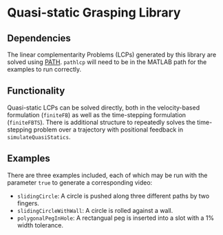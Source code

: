 # Quasi-static Grasping Library

## Dependencies
The linear complementarity Problems (LCPs) generated by this library are solved using [PATH](http://pages.cs.wisc.edu/~ferris/path.html). `pathlcp` will need to be in the MATLAB path for the examples to run correctly.

## Functionality
Quasi-static LCPs can be solved directly, both in the velocity-based formulation (`finiteFB`) as well as the time-stepping formulation (`finiteFBTS`). There is additional structure to repeatedly solves the time-stepping problem over a trajectory with positional feedback in `simulateQuasiStatics`.

## Examples
There are three examples included, each of which may be run with the parameter `true` to generate a corresponding video:
- `slidingCircle`: A circle is pushed along three different paths by two fingers.
- `slidingCircleWithWall`: A circle is rolled against a wall.
- `polygonalPegInHole`: A rectangual peg is inserted into a slot with a 1% width tolerance.
